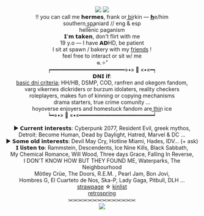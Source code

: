 <div align="center">
	<img src="https://github.com/xerosene/xerosene/assets/132354142/ebfbd1d9-ef27-4422-b76f-89d776966110"> <img src="https://i.postimg.cc/jSHDWkt4/Untitled512-20220917095323.png">
</div> <div align="center"> !! you can call me 𝗵𝗲𝗿𝗺𝗲𝘀, frank or b͟i͟r͟kin — <a href="https://en.pronouns.page/@21GUNZ">𝗵</a>e/him </div>
  </div> <div align="center"> southern s͟p͟a͟niard // eng & esp</div>
    </div> <div align="center"> hellenic paganism</div>
   </div> <div align="center"> 𝗜'𝗺 𝘁𝗮𝗸𝗲𝗻, don't flirt with me</div>
 </div> <div align="center"> 19 y.o — I have 𝗔𝗗HD, be patient</div>
 </div> <div align="center">I sit at spawn / bakery with my <a href="https://rentry.co/1-800-BIOHAZARD">friends</a> !</div>
  </div> <div align="center"> feel free to interact or sit w/ me</div>
  </div> <div align="center">𖦹.✧˚</div>
   </div> <div align="center">┍━━━━━━━━━━━━━━━━━━━━━━━»•» 🐾 «•«━┑</div>
   </div> <div align="center"> 𝗗𝗡𝗜 𝗶𝗳:</div>
    </div> <div align="center"> <a href="https://dni-criteria.carrd.co/">basic dni criteria</a>; HH/HB, DSMP, COD, ranfren and okegom fandom,</div>
    </div> <div align="center">varg vikernes dickriders or burzum idolaters, reality checkers </div>
     </div> <div align="center">roleplayers, makes fun of kinning or copying mechanisms </div>
     </div> <div align="center">drama starters, true crime comunity ... </div>
    </div> <div align="center">hoyoverse enjoyers and homestuck fandom are t͟h͟i͟n͟ ice </div>
    </div><div align="center"> ┕━»•» 🐾 «•«━━━━━━━━━━━━━━━━━━━━━━━┙</div>
    ⠀⠀
     </div> <div align="center"> ► 𝗖𝘂𝗿𝗿𝗲𝗻𝘁 𝗶𝗻𝘁𝗲𝗿𝗲𝘀𝘁𝘀: Cyberpunk 2077, Resident Evil, greek mythos, </div>
  </div> <div align="center"> Detroit: Become Human, Dead by Daylight, Hatred, Marvel & DC ...</div>
    </div> <div align="center">► 𝗦𝗼𝗺𝗲 𝗼𝗹𝗱 𝗶𝗻𝘁𝗲𝗿𝗲𝘀𝘁𝘀: Devil May Cry, Hotline Miami, Hades, IDV... (+ ask)</div> 
    </div> <div align="center">𝗜 𝗹𝗶𝘀𝘁𝗲𝗻 𝘁𝗼: Rammstein, Descendents, Ice Nine Kills, Black Sabbath,</div>
       </div> <div align="center">My Chemical Romance, Will Wood, Three days Grace, Falling In Reverse,</div>
     </div> <div align="center">I DON'T KNOW HOW BUT THEY FOUND ME, Waterparks, The Neighbourhood</div>
      </div> <div align="center"> Mötley Crüe, The Doors, R.E.M. , Pearl Jam, Bon Jovi,</div>
       </div> <div align="center"> Hombres G, El Cuarteto de Nos, Ska-P, Lady Gaga, Pitbull, DLH ...</div>
        </div> <div align="center"> <a href="https://xerosene/">strawpage</a> ☆ <a href="https://rentry.co/21GUNZ">kinlist</a> </div> 
        </div> <div align="center"> <a href="https://retrospring.net/@xerosene">retrospring</a></div>
       </div><div align="center"> ⫘⫘⫘⫘⫘⫘⫘⫘⫘⫘⫘⫘⫘⫘</div>
       <div align="center">
	<img src="https://i.ibb.co/ykgcWzT/Punisher-07-removebg-preview.png">
